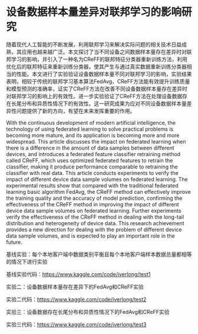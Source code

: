 # 设备数据样本量差异对联邦学习的影响研究
随着现代人工智能的不断发展，利用联邦学习来解决实际问题的相关技术日益成熟，其应用也越来越广泛。本文探讨了当不同设备之间数据样本量存在差异时对联邦学习的影响，并引入了一种名为CReFF的联邦特征分类器重新训练方法，利用优化后的联邦特征来重新训练分类器，使其产生与通过真实数据重新训练分类器相当的性能。本文进行了实验验证设备数据样本量不同对联邦学习的影响，实验结果表明，相较于传统的联邦学习基本算法FedAvg，CReFF方法能有效提升训练质量和模型预测的准确率，证实了CReFF方法在改善不同设备数据样本量存在差异时对联邦学习的影响上的有效性。进一步实验验证了CReFF方法在处理设备数据存在长尾分布和异质性情况下的有效性。这一研究成果为应对不同设备数据样本量差异性问题提供了新的方向，有望在未来发挥重要的作用。

With the continuous development of modern artificial intelligence, the technology of using federated learning to solve practical problems is becoming more mature, and its application is becoming more and more widespread. This article discusses the impact on federated learning when there is a difference in the amount of data samples between different devices, and introduces a federated feature classifier retraining method called CReFF, which uses optimized federated features to retrain the classifier, making it produce performance comparable to retraining the classifier with real data. This article conducts experiments to verify the impact of different device data sample volumes on federated learning. The experimental results show that compared with the traditional federated learning basic algorithm FedAvg, the CReFF method can effectively improve the training quality and the accuracy of model prediction, confirming the effectiveness of the CReFF method in improving the impact of different device data sample volumes on federated learning. Further experiments verify the effectiveness of the CReFF method in dealing with the long-tail distribution and heterogeneity of device data. This research achievement provides a new direction for dealing with the problem of different device data sample volumes, and is expected to play an important role in the future.


基线实验：每个本地客户端中数据类别平衡且每个本地客户端样本数据总量都相等的情况下进行实验

基线实验代码：https://www.kaggle.com/code/iverlong/test1


实验二：设备数据样本量存在差异下的FedAvg和CReFF实验

实验二代码：https://www.kaggle.com/code/iverlong/test2


实验三：设备数据存在长尾分布和异质性情况下的FedAvg和CReFF实验

实验三代码：https://www.kaggle.com/code/iverlong/test3
